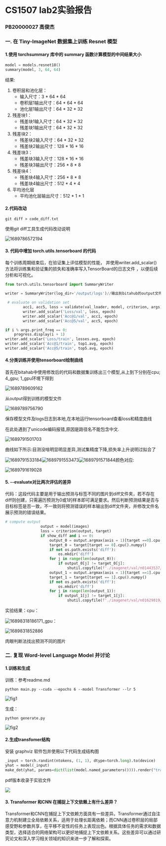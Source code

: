 # 			CS1507 lab2实验报告

### 																		PB20000027    高俊杰

### 一.  在 Tiny-ImageNet 数据集上训练 Resnet 模型  

#### 1.使用 torchsummary 库中的 summary 函数计算模型的中间结果大小 

~~~python
model = models.resnet18()
summary(model, 3, 64, 64)
~~~

结果: 

1. 卷积层和池化层：
   - 输入尺寸：3 * 64 * 64
   - 卷积层1输出尺寸：64 * 64 * 64
   - 池化层1输出尺寸：64 * 32 * 32
2. 残差块1：
   - 残差块1输入尺寸：64 * 32 * 32
   - 残差块1输出尺寸：64 * 32 * 32
3. 残差块2：
   - 残差块2输入尺寸：64 * 32 * 32
   - 残差块2输出尺寸：128 * 16 * 16
4. 残差块3：
   - 残差块3输入尺寸：128 * 16 * 16
   - 残差块3输出尺寸：256 * 8 * 8
5. 残差块4：
   - 残差块4输入尺寸：256 * 8 * 8
   - 残差块4输出尺寸：512 * 4 * 4
6. 平均池化层
   - 平均池化层输出尺寸：512 * 1 * 1

#### 2.代码改动

~~~
git diff > code_diff.txt
~~~

使用git diff工具生成代码改动说明

![1689786572194](C:\Users\Administrator\AppData\Roaming\Typora\typora-user-images\1689786572194.png)

#### 3.  代码中增加 torch.utils.tensorboard 的代码  

 每个训练周期结束后，在验证集上评估模型的性能， 并使用writer.add_scalar()方法将训练集和验证集的损失和准确率写入TensorBoard的日志文件 ，以便后续分析和可视化。 

~~~python
from torch.utils.tensorboard import SummaryWriter

writer = SummaryWriter(log_dir='/output/logs')//输出到bitahub的output文件夹

 # evaluate on validation set
        acc1, acc5, loss = validate(val_loader, model, criterion, args)
        writer.add_scalar('Loss/val', loss, epoch)
        writer.add_scalar('Acc@1/val', acc1, epoch)
        writer.add_scalar('Acc@5/val', acc5, epoch)

if i % args.print_freq == 0:
    progress.display(i + 1)
writer.add_scalar('Loss/train', losses.avg, epoch)
writer.add_scalar('Acc@1/train', top1.avg, epoch)
writer.add_scalar('Acc@5/train', top5.avg, epoch)
~~~

#### 4.分类训练并使用tensorboard绘制曲线

首先在bitahab中使用修改后的代码和数据集训练出三个模型,从上到下分别在cpu; 4_gpu; 1_gpu环境下得到

![1689789609162](C:\Users\Administrator\AppData\Roaming\Typora\typora-user-images\1689789609162.png)

从output得到训练的模型文件

![1689789756790](C:\Users\Administrator\AppData\Roaming\Typora\typora-user-images\1689789756790.png)

保存模型文件及logs日志到本地,在本地运行tensorboard查看loss和精度曲线

在此处遇到了unicode编码报错,原因是路径名不能包含中文.

![1689791501703](C:\Users\Administrator\AppData\Roaming\Typora\typora-user-images\1689791501703.png)

曲线如下所示:目测没啥明显明显差异,测试集精度下降,损失率上升说明过拟合了

![1689791533184](C:\Users\Administrator\AppData\Roaming\Typora\typora-user-images\1689791533184.png)![1689791553473](C:\Users\Administrator\AppData\Roaming\Typora\typora-user-images\1689791553473.png)![1689791571844](C:\Users\Administrator\AppData\Roaming\Typora\typora-user-images\1689791571844.png)颜色对应:

![1689791619028](C:\Users\Administrator\AppData\Roaming\Typora\typora-user-images\1689791619028.png)

#### 5.  --evaluate对比两次评估的差异

代码：这段代码主要是用于输出预测与标签不同的图片到diff文件夹，若不存在diff则创建，只需遍历预测为0或1的样本即可满足要求。然后判断预测结果是否与目标标签是否一致，不一致则将预测错误的样本输出到diff文件夹，并修改文件名展示预测的错误结果。

~~~python
# compute output
                output = model(images)
                loss = criterion(output, target)
                if show_diff and i == 0:
                    output_0 = output.argmax(axis = 1)[target ==0].cpu().numpy()
                    target_0 = target[target == 0].cpu().numpy()
                    if not os.path.exists('diff'):
                        os.mkdir('diff')
                    for j in range(len(output_0)):
                        if output_0[j] != target_0[j]:
                            shutil.copyfile(f'./imagenet/val/n01443537/images/n01443537_{j}.JPEG', f'./diff/0_misclassified_to_{output_0[j]}.JPEG')
                    output_1 = output.argmax(axis = 1)[target ==1].cpu().numpy()
                    target_1 = target[target == 1].cpu().numpy()
                    if not os.path.exists('diff'):
                        os.mkdir('diff')
                    for j in range(len(output_1)):
                        if output_1[j] != target_1[j]:
                            shutil.copyfile(f'./imagenet/val/n01629819/images/n01629819_{j}.JPEG', f'./diff/1_misclassified_to_{output_1[j]}.JPEG')
~~~

实验结果：cpu：

![1689831818617](C:\Users\Administrator\AppData\Roaming\Typora\typora-user-images\1689831818617.png)1_gpu：

![1689831852886](C:\Users\Administrator\AppData\Roaming\Typora\typora-user-images\1689831852886.png)

肉眼判断法找出预测不同的图片



### 二.  复现 Word-level Language Model 并讨论  

#### 1.训练和生成

训练：参考readme.md

~~~shell
python main.py --cuda --epochs 6 --model Transformer --lr 5
~~~

![fig1](D:\Users\Administrator\Documents\File\Archive\课程文件\大二下\python深度学习\大作业2\lab2\language\fig1.png)

生成：

~~~shell
python generate.py   
~~~

![fig2](D:\Users\Administrator\Documents\File\Archive\课程文件\大二下\python深度学习\大作业2\lab2\language\fig2.png)



#### 2.生成transfomer结构

安装 graphviz 软件包并使用以下代码生成结构图

~~~python
_input = torch.randint(ntokens, (1, 1), dtype=torch.long).to(device)
yhat = model(_input)
make_dot(yhat, params=dict(list(model.named_parameters()))).render("transformer_arch", format="pdf")
~~~



pdf版本收录于实验文件

![](D:\Users\Administrator\Desktop\lab2\t2\transformer_arch.jpg)

#### 3.  Transformer 和CNN 在捕捉上下文依赖上有什么差异？  

 Transformer和CNN在捕捉上下文依赖方面具有一些差异。Transformer通过自注意力机制建立全局依赖关系，适用于处理长距离依赖；而CNN通过卷积层的局部感受野和参数共享，在平移不变性的任务上表现出色。根据具体任务的需求和数据类型，选择适合的网络架构可以更好地捕捉上下文依赖关系。这些差异可以通过研究论文和深入学习相关领域的知识来进一步了解和探索。 